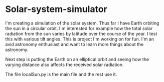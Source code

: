 # Solar-system-simulator
I'm creating a simulation of the solar system. Thus far I have Earth orbiting the sun in a circular orbit. I'm interested for example how the total solar radiation from the sun varies by latitude over the course of the year. I test this with various tilt angles. This is project I'm working on for fun. I'm an avid astronomy enthusiast and want to learn more things about the astronomy.

Next step is putting the Earth on an elliptical orbit and seeing how the varying distance also affects the received solar radiation.

The file localSun.py is the main file and the rest use it.
